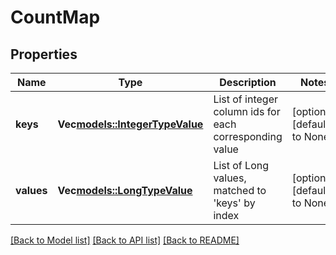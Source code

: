 # CountMap

## Properties
Name | Type | Description | Notes
------------ | ------------- | ------------- | -------------
**keys** | **Vec<models::IntegerTypeValue>** | List of integer column ids for each corresponding value | [optional] [default to None]
**values** | **Vec<models::LongTypeValue>** | List of Long values, matched to 'keys' by index | [optional] [default to None]

[[Back to Model list]](../README.md#documentation-for-models) [[Back to API list]](../README.md#documentation-for-api-endpoints) [[Back to README]](../README.md)


